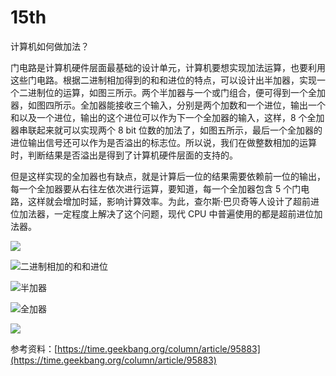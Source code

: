 # 15th

计算机如何做加法？

门电路是计算机硬件层面最基础的设计单元，计算机要想实现加法运算，也要利用这些门电路。根据二进制相加得到的和和进位的特点，可以设计出半加器，实现一个二进制位的运算，如图三所示。两个半加器与一个或门组合，便可得到一个全加器，如图四所示。全加器能接收三个输入，分别是两个加数和一个进位，输出一个和以及一个进位，输出的这个进位可以作为下一个全加器的输入，这样，8 个全加器串联起来就可以实现两个 8 bit 位数的加法了，如图五所示，最后一个全加器的进位输出信号还可以作为是否溢出的标志位。所以说，我们在做整数相加的运算时，判断结果是否溢出是得到了计算机硬件层面的支持的。

但是这样实现的全加器也有缺点，就是计算后一位的结果需要依赖前一位的输出，每一个全加器要从右往左依次进行运算，要知道，每一个全加器包含 5 个门电路，这样就会增加时延，影响计算效率。为此，查尔斯·巴贝奇等人设计了超前进位加法器，一定程度上解决了这个问题，现代 CPU 中普遍使用的都是超前进位加法器。

![](https://tva1.sinaimg.cn/large/008eGmZEly1gncm8ozbmrj310q0ny42z.jpg)

![二进制相加的和和进位](https://tva1.sinaimg.cn/large/008eGmZEly1gncm9ns72gj30qa0cm0t4.jpg)

![半加器](https://tva1.sinaimg.cn/large/008eGmZEly1gncm9x3smmj31a60ecwgp.jpg)

![全加器](https://tva1.sinaimg.cn/large/008eGmZEly1gnbbh7d7q5j31ay0iwq55.jpg)

![](https://tva1.sinaimg.cn/large/008eGmZEly1gnbbgxrqqkj32ce0u0wm6.jpg)

参考资料：[https://time.geekbang.org/column/article/95883](https://time.geekbang.org/column/article/95883)
